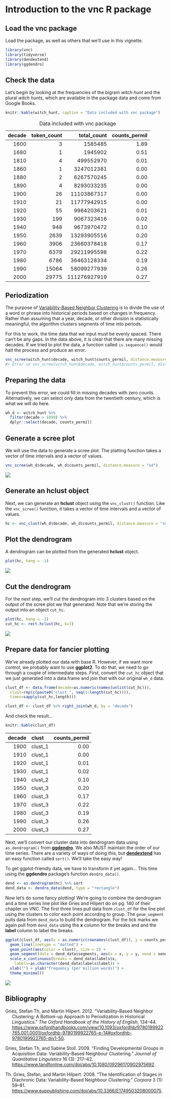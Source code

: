 # Introduction to the vnc R package

## Load the vnc package

Load the package, as well as others that we’ll use in this vignette.

``` r
library(vnc)
library(tidyverse)
library(dendextend)
library(ggdendro)
```

## Check the data

Let’s begin by looking at the frequencies of the bigram *witch hunt* and the plural *witch hunts*, which are available in the package data and come from Google Books.

``` r
knitr::kable(witch_hunt, caption = "Data included with vnc package")
```

<table>
<caption>
Data included with vnc package
</caption>
<thead>
<tr>
<th style="text-align:right;">
decade
</th>
<th style="text-align:right;">
token_count
</th>
<th style="text-align:right;">
total_count
</th>
<th style="text-align:right;">
counts_permil
</th>
</tr>
</thead>
<tbody>
<tr>
<td style="text-align:right;">
1600
</td>
<td style="text-align:right;">
3
</td>
<td style="text-align:right;">
1585485
</td>
<td style="text-align:right;">
1.89
</td>
</tr>
<tr>
<td style="text-align:right;">
1680
</td>
<td style="text-align:right;">
1
</td>
<td style="text-align:right;">
1945902
</td>
<td style="text-align:right;">
0.51
</td>
</tr>
<tr>
<td style="text-align:right;">
1810
</td>
<td style="text-align:right;">
4
</td>
<td style="text-align:right;">
499552970
</td>
<td style="text-align:right;">
0.01
</td>
</tr>
<tr>
<td style="text-align:right;">
1860
</td>
<td style="text-align:right;">
1
</td>
<td style="text-align:right;">
3247012381
</td>
<td style="text-align:right;">
0.00
</td>
</tr>
<tr>
<td style="text-align:right;">
1880
</td>
<td style="text-align:right;">
2
</td>
<td style="text-align:right;">
6267570245
</td>
<td style="text-align:right;">
0.00
</td>
</tr>
<tr>
<td style="text-align:right;">
1890
</td>
<td style="text-align:right;">
4
</td>
<td style="text-align:right;">
8293033235
</td>
<td style="text-align:right;">
0.00
</td>
</tr>
<tr>
<td style="text-align:right;">
1900
</td>
<td style="text-align:right;">
26
</td>
<td style="text-align:right;">
11103867317
</td>
<td style="text-align:right;">
0.00
</td>
</tr>
<tr>
<td style="text-align:right;">
1910
</td>
<td style="text-align:right;">
21
</td>
<td style="text-align:right;">
11777942915
</td>
<td style="text-align:right;">
0.00
</td>
</tr>
<tr>
<td style="text-align:right;">
1920
</td>
<td style="text-align:right;">
55
</td>
<td style="text-align:right;">
9964203621
</td>
<td style="text-align:right;">
0.01
</td>
</tr>
<tr>
<td style="text-align:right;">
1930
</td>
<td style="text-align:right;">
199
</td>
<td style="text-align:right;">
9067323416
</td>
<td style="text-align:right;">
0.02
</td>
</tr>
<tr>
<td style="text-align:right;">
1940
</td>
<td style="text-align:right;">
948
</td>
<td style="text-align:right;">
9673970472
</td>
<td style="text-align:right;">
0.10
</td>
</tr>
<tr>
<td style="text-align:right;">
1950
</td>
<td style="text-align:right;">
2639
</td>
<td style="text-align:right;">
13293905516
</td>
<td style="text-align:right;">
0.20
</td>
</tr>
<tr>
<td style="text-align:right;">
1960
</td>
<td style="text-align:right;">
3906
</td>
<td style="text-align:right;">
23660378418
</td>
<td style="text-align:right;">
0.17
</td>
</tr>
<tr>
<td style="text-align:right;">
1970
</td>
<td style="text-align:right;">
6379
</td>
<td style="text-align:right;">
29211995598
</td>
<td style="text-align:right;">
0.22
</td>
</tr>
<tr>
<td style="text-align:right;">
1980
</td>
<td style="text-align:right;">
6786
</td>
<td style="text-align:right;">
36463128334
</td>
<td style="text-align:right;">
0.19
</td>
</tr>
<tr>
<td style="text-align:right;">
1990
</td>
<td style="text-align:right;">
15064
</td>
<td style="text-align:right;">
58099277939
</td>
<td style="text-align:right;">
0.26
</td>
</tr>
<tr>
<td style="text-align:right;">
2000
</td>
<td style="text-align:right;">
29775
</td>
<td style="text-align:right;">
111276927919
</td>
<td style="text-align:right;">
0.27
</td>
</tr>
</tbody>
</table>

## Periodization

The purpose of [Variability-Based Neighbor
Clustering](https://www.oxfordhandbooks.com/view/10.1093/oxfordhb/9780199922765.001.0001/oxfordhb-9780199922765-e-14)
is to divide the use of a word or phrase into historical periods based on changes in frequency. Rather than assuming that a year, decade, or other division is statistically meaningful, the algorithm clusters segments of time into periods.

For this to work, the time data that we input must be evenly spaced. There can’t be any gaps. In the data above, it is clear that there are many missing decades. If we tried to plot the data, a function called `is.sequence()` would halt the process and produce an error.

``` r
vnc_scree(witch_hunt$decade, witch_hunt$counts_permil, distance.measure = "sd")
#> Error in vnc_scree(witch_hunt$decade, witch_hunt$counts_permil, distance.measure = "sd"): It appears that your time series contains gaps or is not evenly spaced.
```

## Preparing the data

To prevent this error, we could fill in missing decades with zero
counts. Alternatively, we can select only data from the twentieth
century, which is what we will do here.

``` r
wh_d <- witch_hunt %>%
  filter(decade > 1899) %>% 
  dplyr::select(decade, counts_permil)
```

## Generate a scree plot

We will use the data to generate a scree plot. The platting function takes a vector of time intervals and a vector of values.

``` r
vnc_scree(wh_d$decade, wh_d$counts_permil, distance.measure = "sd")
```

![](https://raw.githubusercontent.com/browndw/cmu-textstat-docs/main/docs/_static/vnc_introduction_files/figure-gfm/scree_plot-1.png)<!-- -->

## Generate an hclust object

Next, we can generate an **hclust** object using the `vnc_clust()` function. Like the `vnc_scree()` function, it takes a vector of time intervals and a vector of values.

``` r
hc <- vnc_clust(wh_d$decade, wh_d$counts_permil, distance.measure = "sd")
```

## Plot the dendrogram

A dendrogram can be plotted from the generated **hclust** object.

``` r
plot(hc, hang = -1)
```

![](https://raw.githubusercontent.com/browndw/cmu-textstat-docs/main/docs/_static/vnc_introduction_files/figure-gfm/plot-1.png)<!-- -->

## Cut the dendrogram

For the next step, we’ll cut the dendrogram into 3 clusters based on the output of the scree plot we that generated. Note that we’re storing the output into an object `cut_hc`.

``` r
plot(hc, hang = -1)
cut_hc <- rect.hclust(hc, k=3)
```

![](https://raw.githubusercontent.com/browndw/cmu-textstat-docs/main/docs/_static/vnc_introduction_files/figure-gfm/cut_plot-1.png)<!-- -->

## Prepare data for fancier plotting

We’ve already plotted our data with base R. However, if we want more control, we probably want to use **ggplot2**. To do that, we need to go through a couple of intermediate steps. First, convert the `cut_hc` object that we just generated into a data.frame and join that with our original `wh_d` data.

``` r
clust_df <- data.frame(decade=as.numeric(names(unlist(cut_hc))),
  clust=rep(c(paste0("clust_", seq(1:length(cut_hc)))),
  times=sapply(cut_hc,length)))

clust_df <- clust_df %>% right_join(wh_d, by = "decade")
```

And check the result…

``` r
knitr::kable(clust_df)
```

<table>
<thead>
<tr>
<th style="text-align:right;">
decade
</th>
<th style="text-align:left;">
clust
</th>
<th style="text-align:right;">
counts_permil
</th>
</tr>
</thead>
<tbody>
<tr>
<td style="text-align:right;">
1900
</td>
<td style="text-align:left;">
clust_1
</td>
<td style="text-align:right;">
0.00
</td>
</tr>
<tr>
<td style="text-align:right;">
1910
</td>
<td style="text-align:left;">
clust_1
</td>
<td style="text-align:right;">
0.00
</td>
</tr>
<tr>
<td style="text-align:right;">
1920
</td>
<td style="text-align:left;">
clust_1
</td>
<td style="text-align:right;">
0.01
</td>
</tr>
<tr>
<td style="text-align:right;">
1930
</td>
<td style="text-align:left;">
clust_1
</td>
<td style="text-align:right;">
0.02
</td>
</tr>
<tr>
<td style="text-align:right;">
1940
</td>
<td style="text-align:left;">
clust_2
</td>
<td style="text-align:right;">
0.10
</td>
</tr>
<tr>
<td style="text-align:right;">
1950
</td>
<td style="text-align:left;">
clust_3
</td>
<td style="text-align:right;">
0.20
</td>
</tr>
<tr>
<td style="text-align:right;">
1960
</td>
<td style="text-align:left;">
clust_3
</td>
<td style="text-align:right;">
0.17
</td>
</tr>
<tr>
<td style="text-align:right;">
1970
</td>
<td style="text-align:left;">
clust_3
</td>
<td style="text-align:right;">
0.22
</td>
</tr>
<tr>
<td style="text-align:right;">
1980
</td>
<td style="text-align:left;">
clust_3
</td>
<td style="text-align:right;">
0.19
</td>
</tr>
<tr>
<td style="text-align:right;">
1990
</td>
<td style="text-align:left;">
clust_3
</td>
<td style="text-align:right;">
0.26
</td>
</tr>
<tr>
<td style="text-align:right;">
2000
</td>
<td style="text-align:left;">
clust_3
</td>
<td style="text-align:right;">
0.27
</td>
</tr>
</tbody>
</table>

Next, we’ll convert our cluster data into dendrogram data using
`as.dendrogram()` from [**ggdendro**](https://cran.r-project.org/web/packages/ggdendro/vignettes/ggdendro.html). We also MUST maintain the order of our time series. There are a variety of ways of doing this, but [**dendextend**](https://cran.r-project.org/web/packages/dendextend/vignettes/dendextend.html)
has an easy function called `sort()`. We’ll take the easy way!

To get ggplot-friendly data, we have to transform it yet again… This time using the **ggdendro** package’s function `dendro_data()`.

``` r
dend <- as.dendrogram(hc) %>% sort
dend_data <- dendro_data(dend, type = "rectangle")
```

Now let’s do some fancy plotting! We’re going to combine the dendrogram and a time series line plot like Gries and Hilpert do on pg. 140 of their chapter on VNC. The first three lines pull data from `clust_df` for the line plot using the clusters to color each point according to group. The `geom_segment` pulls data from `dend_data` to build the dendrogram. For the tick marks we again pull from `dend_data` using the **x** column for the breaks and and the **label** column to label the breaks.

``` r
ggplot(clust_df, aes(x = as.numeric(rownames(clust_df)), y = counts_permil)) +
  geom_line(linetype = "dotted") +
  geom_point(aes(color = clust), size = 2) +
  geom_segment(data = dend_data$segments, aes(x = x, y = y, xend = xend, yend = yend))+
  scale_x_continuous(breaks = dend_data$labels$x,
    labels=as.character(dend_data$labels$label)) +
  xlab("") + ylab("frequency (per million words)") +
  theme_minimal()
```

![](https://raw.githubusercontent.com/browndw/cmu-textstat-docs/main/docs/_static/vnc_introduction_files/figure-gfm/ggdendro-1.png)<!-- -->

## Bibliography

<div id="refs" class="references csl-bib-body hanging-indent">

<div id="ref-gries2012variability" class="csl-entry">

Gries, Stefan Th, and Martin Hilpert. 2012. “Variability-Based Neighbor
Clustering: A Bottom-up Approach to Periodization in Historical
Linguistics.” *The Oxford Handbook of the History of English*, 134–44.
<https://www.oxfordhandbooks.com/view/10.1093/oxfordhb/9780199922765.001.0001/oxfordhb-9780199922765-e-14#oxfordhb-9780199922765-div1-50>.

</div>

<div id="ref-gries2009finding" class="csl-entry">

Gries, Stefan Th, and Sabine Stoll. 2009. “Finding Developmental Groups
in Acquisition Data: Variability-Based Neighbour Clustering.” *Journal
of Quantitative Linguistics* 16 (3): 217–42.
<https://www.tandfonline.com/doi/abs/10.1080/09296170902975692>.

</div>

<div id="ref-th2008identification" class="csl-entry">

Th. Gries, Stefan, and Martin Hilpert. 2008. “The Identification of
Stages in Diachronic Data: Variability-Based Neighbour Clustering.”
*Corpora* 3 (1): 59–81.
<https://www.euppublishing.com/doi/abs/10.3366/E1749503208000075>.

</div>

</div>
